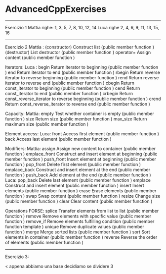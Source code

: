 # AdvancedCppExercises
_____________________________________________________________
Esercizio 1
Mattia righe: 1, 3, 5, 7, 8, 10, 12, 14 
Luca righe 2, 4, 6, 9, 11, 13, 15, 16

_____________________________________________________________
Esercizio 2
Mattia : 
(constructor) Construct list (public member function )
(destructor) List destructor (public member function )
operator= Assign content (public member function )

Iterators:
Luca :
begin Return iterator to beginning (public member function )
end Return iterator to end (public member function )
rbegin Return reverse iterator to reverse beginning (public member function )
rend Return reverse iterator to reverse end (public member function )
cbegin Return const_iterator to beginning (public member function )
cend Return const_iterator to end (public member function )
crbegin Return const_reverse_iterator to reverse beginning (public member function )
crend Return const_reverse_iterator to reverse end (public member function )

Capacity:
Mattia: 
empty Test whether container is empty (public member function )
size Return size (public member function )
max_size Return maximum size (public member function )

Element access:
Luca: 
front Access first element (public member function )
back Access last element (public member function )

Modifiers:
Mattia:
assign Assign new content to container (public member function )
emplace_front Construct and insert element at beginning (public member function )
push_front Insert element at beginning (public member function )
pop_front Delete first element (public member function )
emplace_back Construct and insert element at the end (public member function )
push_back Add element at the end (public member function )
Luca:
pop_back Delete last element (public member function )
emplace Construct and insert element (public member function )
insert Insert elements (public member function )
erase Erase elements (public member function )
swap Swap content (public member function )
resize Change size (public member function )
clear Clear content (public member function )

Operations FORSE:
splice Transfer elements from list to list (public member function )
remove Remove elements with specific value (public member function )
remove_if Remove elements fulfilling condition (public member function template )
unique Remove duplicate values (public member function )
merge Merge sorted lists (public member function )
sort Sort elements in container (public member function )
reverse Reverse the order of elements (public member function )

_____________________________________________________________
Esercizio 3:

< appena abbiamo una base decidiamo se dividere 3